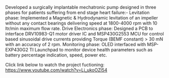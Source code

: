 Developed a surgically implantable mechatronic pump designed in three phases for patients suffering from end stage heart failure:- Levitation phase: Implemented a Magnetic & Hydrodynamic levitation of an impeller without any contact bearings delivering speed at 1800-4000 rpm with 10 ltr/min maximum flow rate. Drive Electronics phase: Designed a PCB to interface DRV10983-Q1 motor driver IC and MSP430G2553 MCU for control based sinusoidal drive currents providing Torque (BEMF constant) > 30 mN with an accuracy of 2 rpm. Monitoring phase: OLED interfaced with MSP-EXP430G2 TI Launchpad to monitor device health parameters such as battery percentage indication, speed, power etc.



Click link below to watch the project fuctioning:
https://www.youtube.com/watch?v=Lj_ukoOZl54
